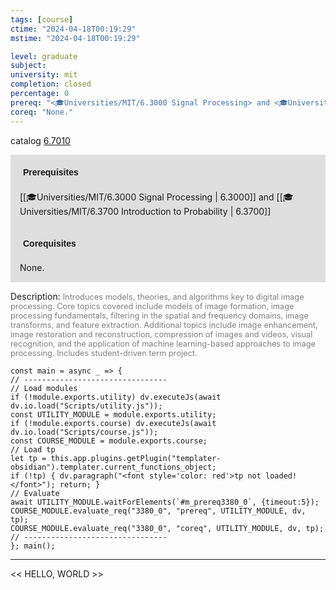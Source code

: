 ```yaml
---
tags: [course]
ctime: "2024-04-18T00:19:29"
mstime: "2024-04-18T00:19:29"

level: graduate
subject: 
university: mit
completion: closed
percentage: 0
prereq: "<🎓Universities/MIT/6.3000 Signal Processing> and <🎓Universities/MIT/6.3700 Introduction to Probability>"
coreq: "None."
---
```


catalog [6.7010](http://student.mit.edu/catalog/m6c.html#6.7010)

<span style="display: block; padding: 15px; background-color: rgb(100, 100, 100, 0.2);"><font id="m_prereq3380_0" style="display: block; font-family: Arial, sans-serif; font-weight: bold; padding: 5px">Prerequisites</font><br><span id="prereq3380_0">[[🎓Universities/MIT/6.3000 Signal Processing | 6.3000]] and [[🎓Universities/MIT/6.3700 Introduction to Probability | 6.3700]]</span></span>
<span style="display: block; padding: 15px; background-color: rgb(100, 100, 100, 0.2);"><font id="m_coreq3380_0" style="display: block; font-family: Arial, sans-serif; font-weight: bold; padding: 5px">Corequisites</font><br><span id="coreq3380_0">None.</span></span>

<font style="">Description:</font>
<font style="color: grey; font-size: 0.8rem;">Introduces models, theories, and algorithms key to digital image processing. Core topics covered include models of image formation, image processing fundamentals, filtering in the spatial and frequency domains, image transforms, and feature extraction. Additional topics include image enhancement, image restoration and reconstruction, compression of images and videos, visual recognition, and the application of machine learning-based approaches to image processing. Includes student-driven term project.</font>

```dataviewjs
const main = async _ => {
// --------------------------------
// Load modules
if (!module.exports.utility) dv.executeJs(await dv.io.load("Scripts/utility.js"));
const UTILITY_MODULE = module.exports.utility;
if (!module.exports.course) dv.executeJs(await dv.io.load("Scripts/course.js"));
const COURSE_MODULE = module.exports.course;
// Load tp
let tp = this.app.plugins.getPlugin("templater-obsidian").templater.current_functions_object;
if (!tp) { dv.paragraph("<font style='color: red'>tp not loaded!</font>"); return; }
// Evaluate
await UTILITY_MODULE.waitForElements(`#m_prereq3380_0`, {timeout:5});
COURSE_MODULE.evaluate_req("3380_0", "prereq", UTILITY_MODULE, dv, tp);
COURSE_MODULE.evaluate_req("3380_0", "coreq", UTILITY_MODULE, dv, tp);
// --------------------------------
}; main();
```

---

<< HELLO, WORLD >>
